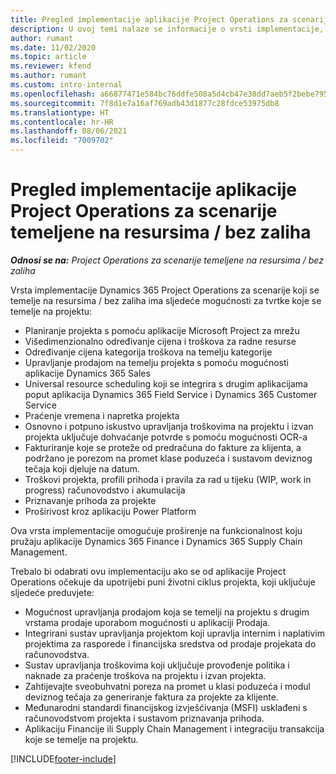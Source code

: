 ```yaml
---
title: Pregled implementacije aplikacije Project Operations za scenarije temeljene na resursima / bez zaliha
description: U ovoj temi nalaze se informacije o vrsti implementacije, aplikaciji Project Operations za scenarije koji se temelje na resursu / bez zaliha.
author: rumant
ms.date: 11/02/2020
ms.topic: article
ms.reviewer: kfend
ms.author: rumant
ms.custom: intro-internal
ms.openlocfilehash: a66877471e584bc76ddfe508a5d4cb47e38dd7aeb5f2bebe795b41a1de462ef9
ms.sourcegitcommit: 7f8d1e7a16af769adb43d1877c28fdce53975db8
ms.translationtype: HT
ms.contentlocale: hr-HR
ms.lasthandoff: 08/06/2021
ms.locfileid: "7009702"
---
```

# <a name="project-operations-for-resourcenon-stocked-based-scenarios-deployment-overview"></a>Pregled implementacije aplikacije Project Operations za scenarije temeljene na resursima / bez zaliha

_**Odnosi se na:** Project Operations za scenarije temeljene na resursima / bez zaliha_

Vrsta implementacije Dynamics 365 Project Operations za scenarije koji se temelje na resursima / bez zaliha ima sljedeće mogućnosti za tvrtke koje se temelje na projektu:

- Planiranje projekta s pomoću aplikacije Microsoft Project za mrežu
- Višedimenzionalno određivanje cijena i troškova za radne resurse
- Određivanje cijena kategorija troškova na temelju kategorije
- Upravljanje prodajom na temelju projekta s pomoću mogućnosti aplikacije Dynamics 365 Sales
- Universal resource scheduling koji se integrira s drugim aplikacijama poput aplikacija Dynamics 365 Field Service i Dynamics 365 Customer Service
- Praćenje vremena i napretka projekta
- Osnovno i potpuno iskustvo upravljanja troškovima na projektu i izvan projekta uključuje dohvaćanje potvrde s pomoću mogućnosti OCR-a
- Fakturiranje koje se proteže od predračuna do fakture za klijenta, a podržano je porezom na promet klase poduzeća i sustavom deviznog tečaja koji djeluje na datum.
- Troškovi projekta, profili prihoda i pravila za rad u tijeku (WIP, work in progress) računovodstvo i akumulacija
- Priznavanje prihoda za projekte
- Proširivost kroz aplikaciju Power Platform

Ova vrsta implementacije omogućuje proširenje na funkcionalnost koju pružaju aplikacije Dynamics 365 Finance i Dynamics 365 Supply Chain Management.

Trebalo bi odabrati ovu implementaciju ako se od aplikacije Project Operations očekuje da upotrijebi puni životni ciklus projekta, koji uključuje sljedeće preduvjete:

- Mogućnost upravljanja prodajom koja se temelji na projektu s drugim vrstama prodaje uporabom mogućnosti u aplikaciji Prodaja.
- Integrirani sustav upravljanja projektom koji upravlja internim i naplativim projektima za rasporede i financijska sredstva od prodaje projekata do računovodstva.
- Sustav upravljanja troškovima koji uključuje provođenje politika i naknade za praćenje troškova na projektu i izvan projekta.
- Zahtijevajte sveobuhvatni poreza na promet u klasi poduzeća i modul deviznog tečaja za generiranje faktura za projekte za klijente.
- Međunarodni standardi financijskog izvješćivanja (MSFI) usklađeni s računovodstvom projekta i sustavom priznavanja prihoda.
- Aplikaciju Financije ili Supply Chain Management i integraciju transakcija koje se temelje na projektu.


[!INCLUDE[footer-include](../includes/footer-banner.md)]